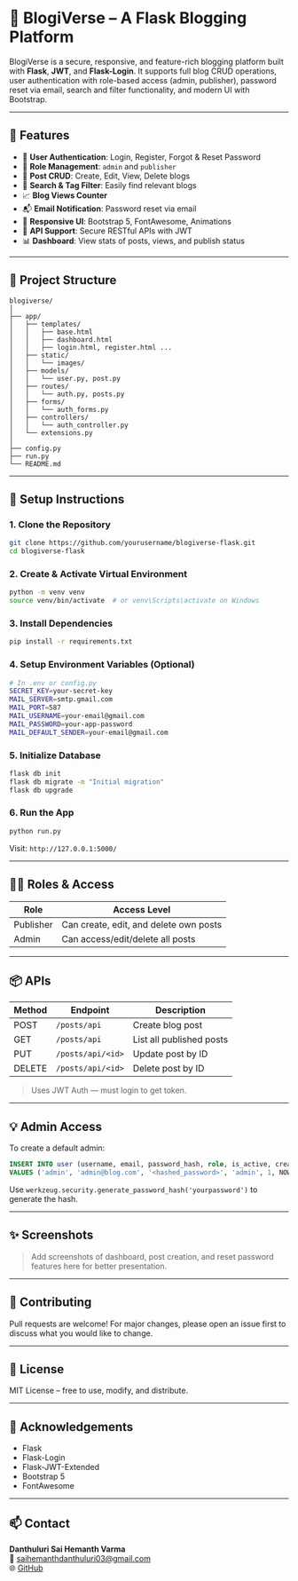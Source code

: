 
# 📝 BlogiVerse – A Flask Blogging Platform

BlogiVerse is a secure, responsive, and feature-rich blogging platform built with **Flask**, **JWT**, and **Flask-Login**. It supports full blog CRUD operations, user authentication with role-based access (admin, publisher), password reset via email, search and filter functionality, and modern UI with Bootstrap.

---

## 🚀 Features

- 🔐 **User Authentication**: Login, Register, Forgot & Reset Password
- 👥 **Role Management**: `admin` and `publisher`
- 📝 **Post CRUD**: Create, Edit, View, Delete blogs
- 📌 **Search & Tag Filter**: Easily find relevant blogs
- 📈 **Blog Views Counter**
- 📬 **Email Notification**: Password reset via email
- 🎨 **Responsive UI**: Bootstrap 5, FontAwesome, Animations
- 🧪 **API Support**: Secure RESTful APIs with JWT
- 📊 **Dashboard**: View stats of posts, views, and publish status

---

## 📁 Project Structure

```
blogiverse/
│
├── app/
│   ├── templates/
│   │   ├── base.html
│   │   ├── dashboard.html
│   │   ├── login.html, register.html ...
│   ├── static/
│   │   └── images/
│   ├── models/
│   │   └── user.py, post.py
│   ├── routes/
│   │   └── auth.py, posts.py
│   ├── forms/
│   │   └── auth_forms.py
│   ├── controllers/
│   │   └── auth_controller.py
│   └── extensions.py
│
├── config.py
├── run.py
└── README.md
```

---

## 🔧 Setup Instructions

### 1. Clone the Repository

```bash
git clone https://github.com/yourusername/blogiverse-flask.git
cd blogiverse-flask
```

### 2. Create & Activate Virtual Environment

```bash
python -m venv venv
source venv/bin/activate  # or venv\Scripts\activate on Windows
```

### 3. Install Dependencies

```bash
pip install -r requirements.txt
```

### 4. Setup Environment Variables (Optional)

```bash
# In .env or config.py
SECRET_KEY=your-secret-key
MAIL_SERVER=smtp.gmail.com
MAIL_PORT=587
MAIL_USERNAME=your-email@gmail.com
MAIL_PASSWORD=your-app-password
MAIL_DEFAULT_SENDER=your-email@gmail.com
```

### 5. Initialize Database

```bash
flask db init
flask db migrate -m "Initial migration"
flask db upgrade
```

### 6. Run the App

```bash
python run.py
```

Visit: `http://127.0.0.1:5000/`

---

## 🧑‍💻 Roles & Access

| Role       | Access Level                     |
|------------|----------------------------------|
| Publisher  | Can create, edit, and delete own posts |
| Admin      | Can access/edit/delete all posts |

---

## 📦 APIs

| Method | Endpoint             | Description              |
|--------|----------------------|--------------------------|
| POST   | `/posts/api`         | Create blog post         |
| GET    | `/posts/api`         | List all published posts |
| PUT    | `/posts/api/<id>`    | Update post by ID        |
| DELETE | `/posts/api/<id>`    | Delete post by ID        |

> Uses JWT Auth — must login to get token.

---

## 💡 Admin Access

To create a default admin:

```sql
INSERT INTO user (username, email, password_hash, role, is_active, created_at)
VALUES ('admin', 'admin@blog.com', '<hashed_password>', 'admin', 1, NOW());
```

Use `werkzeug.security.generate_password_hash('yourpassword')` to generate the hash.

---

## ✨ Screenshots

> Add screenshots of dashboard, post creation, and reset password features here for better presentation.

---

## 🤝 Contributing

Pull requests are welcome! For major changes, please open an issue first to discuss what you would like to change.

---

## 📃 License

MIT License – free to use, modify, and distribute.

---

## 🧠 Acknowledgements

- Flask
- Flask-Login
- Flask-JWT-Extended
- Bootstrap 5
- FontAwesome

---

## 📫 Contact

**Danthuluri Sai Hemanth Varma**  
📧 [saihemanthdanthuluri03@gmail.com](mailto:saihemanthdanthuluri03@gmail.com)  
🌐 [GitHub](https://github.com/danthulurisaihemanth)
